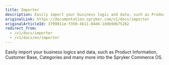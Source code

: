 ```yaml
---
title: Importer
description: Easily import your business logic and data, such as Product Information, Customer Base, Categories and many more into the Spryker Commerce OS.
originalLink: https://documentation.spryker.com/v1/docs/importer
originalArticleId: 3799811e-f350-4b11-84d4-1ddb9db75282
redirect_from:
  - /v1/docs/importer
  - /v1/docs/en/importer
---
```


Easily import your business logics and data, such as Product Information, Customer Base, Categories and many more into the Spryker Commerce OS.
